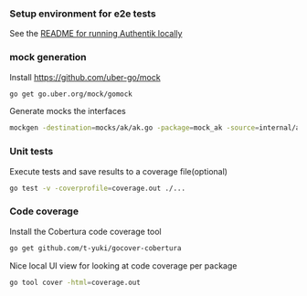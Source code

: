 ### Setup environment for e2e tests

See the [README for running Authentik locally](./ci/integration_tests/README.md)

### mock generation
Install https://github.com/uber-go/mock
```bash
go get go.uber.org/mock/gomock
```

Generate mocks the interfaces
```bash
mockgen -destination=mocks/ak/ak.go -package=mock_ak -source=internal/ak/ak.go
```

### Unit tests

Execute tests and save results to a coverage file(optional)
```bash
go test -v -coverprofile=coverage.out ./...
```

### Code coverage

Install the Cobertura code coverage tool
```bash
go get github.com/t-yuki/gocover-cobertura
```

Nice local UI view for looking at code coverage per package
```bash
go tool cover -html=coverage.out
```